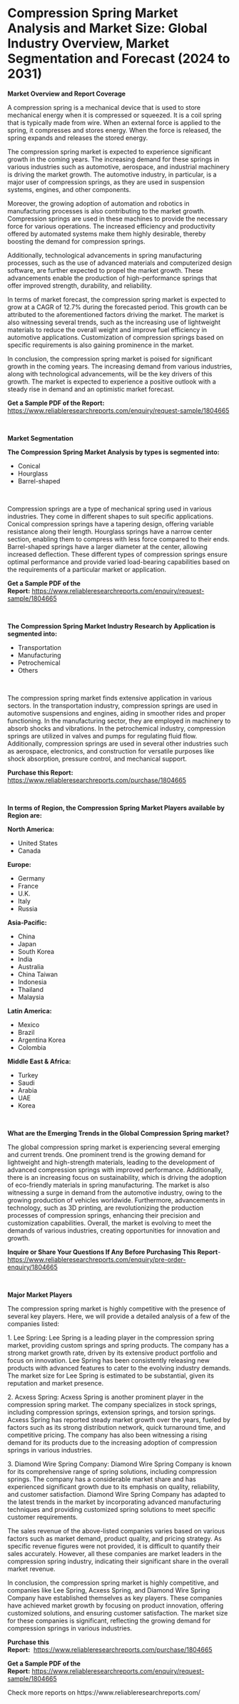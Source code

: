 <p><h1>Compression Spring Market Analysis and Market Size: Global Industry Overview, Market Segmentation and Forecast (2024 to 2031)</h1></p><p><strong>Market Overview and Report Coverage</strong></p>
<p><p>A compression spring is a mechanical device that is used to store mechanical energy when it is compressed or squeezed. It is a coil spring that is typically made from wire. When an external force is applied to the spring, it compresses and stores energy. When the force is released, the spring expands and releases the stored energy.</p><p>The compression spring market is expected to experience significant growth in the coming years. The increasing demand for these springs in various industries such as automotive, aerospace, and industrial machinery is driving the market growth. The automotive industry, in particular, is a major user of compression springs, as they are used in suspension systems, engines, and other components.</p><p>Moreover, the growing adoption of automation and robotics in manufacturing processes is also contributing to the market growth. Compression springs are used in these machines to provide the necessary force for various operations. The increased efficiency and productivity offered by automated systems make them highly desirable, thereby boosting the demand for compression springs.</p><p>Additionally, technological advancements in spring manufacturing processes, such as the use of advanced materials and computerized design software, are further expected to propel the market growth. These advancements enable the production of high-performance springs that offer improved strength, durability, and reliability.</p><p>In terms of market forecast, the compression spring market is expected to grow at a CAGR of 12.7% during the forecasted period. This growth can be attributed to the aforementioned factors driving the market. The market is also witnessing several trends, such as the increasing use of lightweight materials to reduce the overall weight and improve fuel efficiency in automotive applications. Customization of compression springs based on specific requirements is also gaining prominence in the market.</p><p>In conclusion, the compression spring market is poised for significant growth in the coming years. The increasing demand from various industries, along with technological advancements, will be the key drivers of this growth. The market is expected to experience a positive outlook with a steady rise in demand and an optimistic market forecast.</p></p>
<p><strong>Get a Sample PDF of the Report:</strong> <a href="https://www.reliableresearchreports.com/enquiry/request-sample/1804665">https://www.reliableresearchreports.com/enquiry/request-sample/1804665</a></p>
<p>&nbsp;</p>
<p><strong>Market Segmentation</strong></p>
<p><strong>The Compression Spring Market Analysis by types is segmented into:</strong></p>
<p><ul><li>Conical</li><li>Hourglass</li><li>Barrel-shaped</li></ul></p>
<p>&nbsp;</p>
<p><p>Compression springs are a type of mechanical spring used in various industries. They come in different shapes to suit specific applications. Conical compression springs have a tapering design, offering variable resistance along their length. Hourglass springs have a narrow center section, enabling them to compress with less force compared to their ends. Barrel-shaped springs have a larger diameter at the center, allowing increased deflection. These different types of compression springs ensure optimal performance and provide varied load-bearing capabilities based on the requirements of a particular market or application.</p></p>
<p><strong>Get a Sample PDF of the Report:</strong>&nbsp;<a href="https://www.reliableresearchreports.com/enquiry/request-sample/1804665">https://www.reliableresearchreports.com/enquiry/request-sample/1804665</a></p>
<p>&nbsp;</p>
<p><strong>The Compression Spring Market Industry Research by Application is segmented into:</strong></p>
<p><ul><li>Transportation</li><li>Manufacturing</li><li>Petrochemical</li><li>Others</li></ul></p>
<p>&nbsp;</p>
<p><p>The compression spring market finds extensive application in various sectors. In the transportation industry, compression springs are used in automotive suspensions and engines, aiding in smoother rides and proper functioning. In the manufacturing sector, they are employed in machinery to absorb shocks and vibrations. In the petrochemical industry, compression springs are utilized in valves and pumps for regulating fluid flow. Additionally, compression springs are used in several other industries such as aerospace, electronics, and construction for versatile purposes like shock absorption, pressure control, and mechanical support.</p></p>
<p><strong>Purchase this Report:</strong>&nbsp; <a href="https://www.reliableresearchreports.com/purchase/1804665">https://www.reliableresearchreports.com/purchase/1804665</a></p>
<p>&nbsp;</p>
<p><strong>In terms of Region, the Compression Spring Market Players available by Region are:</strong></p>
<p>
    <p> <strong> North America: </strong>
        <ul>
            <li>United States</li>
            <li>Canada</li>
        </ul>
        </p> 
    <p> <strong> Europe: </strong>
        <ul>
            <li>Germany</li>
            <li>France</li>
            <li>U.K.</li>
            <li>Italy</li>
            <li>Russia</li>
        </ul>
        </p> 
    <p> <strong> Asia-Pacific: </strong>
        <ul>
            <li>China</li>
            <li>Japan</li>
            <li>South Korea</li>
            <li>India</li>
            <li>Australia</li>
            <li>China Taiwan</li>
            <li>Indonesia</li>
            <li>Thailand</li>
            <li>Malaysia</li>
        </ul>
        </p> 
    <p> <strong> Latin America: </strong>
        <ul>
            <li>Mexico</li>
            <li>Brazil</li>
            <li>Argentina Korea</li>
            <li>Colombia</li>
        </ul>
        </p> 
    <p> <strong> Middle East & Africa: </strong>
        <ul>
            <li>Turkey</li>
            <li>Saudi</li>
            <li>Arabia</li>
            <li>UAE</li>
            <li>Korea</li>
        </ul>
    </p>
    </p>
<p>&nbsp;</p>
<p><strong>What are the Emerging Trends in the Global Compression Spring market?</strong></p>
<p><p>The global compression spring market is experiencing several emerging and current trends. One prominent trend is the growing demand for lightweight and high-strength materials, leading to the development of advanced compression springs with improved performance. Additionally, there is an increasing focus on sustainability, which is driving the adoption of eco-friendly materials in spring manufacturing. The market is also witnessing a surge in demand from the automotive industry, owing to the growing production of vehicles worldwide. Furthermore, advancements in technology, such as 3D printing, are revolutionizing the production processes of compression springs, enhancing their precision and customization capabilities. Overall, the market is evolving to meet the demands of various industries, creating opportunities for innovation and growth.</p></p>
<p><strong>Inquire or Share Your Questions If Any Before Purchasing This Report</strong>- <a href="https://www.reliableresearchreports.com/enquiry/pre-order-enquiry/1804665">https://www.reliableresearchreports.com/enquiry/pre-order-enquiry/1804665</a></p>
<p>&nbsp;</p>
<p><strong>Major Market Players</strong></p>
<p><p>The compression spring market is highly competitive with the presence of several key players. Here, we will provide a detailed analysis of a few of the companies listed:</p><p>1. Lee Spring: Lee Spring is a leading player in the compression spring market, providing custom springs and spring products. The company has a strong market growth rate, driven by its extensive product portfolio and focus on innovation. Lee Spring has been consistently releasing new products with advanced features to cater to the evolving industry demands. The market size for Lee Spring is estimated to be substantial, given its reputation and market presence.</p><p>2. Acxess Spring: Acxess Spring is another prominent player in the compression spring market. The company specializes in stock springs, including compression springs, extension springs, and torsion springs. Acxess Spring has reported steady market growth over the years, fueled by factors such as its strong distribution network, quick turnaround time, and competitive pricing. The company has also been witnessing a rising demand for its products due to the increasing adoption of compression springs in various industries.</p><p>3. Diamond Wire Spring Company: Diamond Wire Spring Company is known for its comprehensive range of spring solutions, including compression springs. The company has a considerable market share and has experienced significant growth due to its emphasis on quality, reliability, and customer satisfaction. Diamond Wire Spring Company has adapted to the latest trends in the market by incorporating advanced manufacturing techniques and providing customized spring solutions to meet specific customer requirements.</p><p>The sales revenue of the above-listed companies varies based on various factors such as market demand, product quality, and pricing strategy. As specific revenue figures were not provided, it is difficult to quantify their sales accurately. However, all these companies are market leaders in the compression spring industry, indicating their significant share in the overall market revenue.</p><p>In conclusion, the compression spring market is highly competitive, and companies like Lee Spring, Acxess Spring, and Diamond Wire Spring Company have established themselves as key players. These companies have achieved market growth by focusing on product innovation, offering customized solutions, and ensuring customer satisfaction. The market size for these companies is significant, reflecting the growing demand for compression springs in various industries.</p></p>
<p><strong>Purchase this Report:</strong>&nbsp;&nbsp;<a href="https://www.reliableresearchreports.com/purchase/1804665">https://www.reliableresearchreports.com/purchase/1804665</a></p>
<p></p>
<p><strong>Get a Sample PDF of the Report:</strong>&nbsp;<a href="https://www.reliableresearchreports.com/enquiry/request-sample/1804665">https://www.reliableresearchreports.com/enquiry/request-sample/1804665</a></p>
<p>Check more reports on https://www.reliableresearchreports.com/</p>